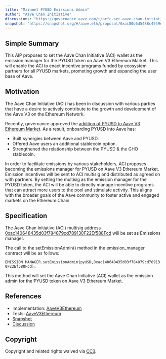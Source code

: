 ```yaml
---
title: "Mainnet PYUSD Emissions Admin"
author: "Aave Chan Initiative"
discussions: "https://governance.aave.com/t/arfc-set-aave-chan-initiative-as-emission-manager-for-pyusd-on-aave-v3-ethereum-market/16837"
snapshot: "https://snapshot.org/#/aave.eth/proposal/0xac80b6d5488c4949e30013d8ed88189ed48b64cb47580bee46921b28e3899bb7"
---
```


## Simple Summary

This AIP proposes to set the Aave Chan Initiative (ACI) wallet as the emission manager for the PYUSD token on Aave V3 Ethereum Market. This will enable the ACI to enact incentive programs funded by ecosystem partners for all PYUSD markets, promoting growth and expanding the user base of Aave.

## Motivation

The Aave Chan Initiative (ACI) has been in discussion with various parties that have a desire to actively contribute to the growth and development of the Aave V3 on the Ethereum Network.

Recently, governance approved the [addition of PYUSD to Aave V3 Ethereum Market](https://governance.aave.com/t/arfc-add-pyusd-to-aave-v3-ethereum-market/16218). As a result, onboarding PYUSD into Aave has:

- Built synergies between Aave and PYUSD.
- Offered Aave users an additional stablecoin option.
- Strengthened the relationship between the PYUSD & the GHO stablecoin.

In order to facilitate emissions by various stakeholders, ACI proposes becoming the emissions manager for PYUSD on Aave V3 Ethereum Market. Emission incentives will be sent to ACI multisig and distributed as agreed on with partners. By setting the multisig as the emission manager for the PYUSD token, the ACI will be able to directly manage incentive programs that can attract more users to the pool and stimulate activity. This aligns with the broader goals of the Aave community to foster active and engaged markets on the Ethereum Chain.

## Specification

The Aave Chan Initiative (ACI) multisig address [0xac140648435d03f784879cd789130F22Ef588Fcd](https://app.safe.global/home?safe=eth:0xac140648435d03f784879cd789130F22Ef588Fcd) will be set as Emissions manager.

The call to the setEmissionAdmin() method in the emission_manager contract will be as follows:

`EMISSION_MANAGER.setEmissionAdmin(pyUSD,0xac140648435d03f784879cd789130F22Ef588Fcd);`

This method will set the Aave Chan Initiative (ACI) wallet as the emission admin for the PYUSD token on Aave V3 Ethereum Market.

## References

- Implementation: [AaveV3Ethereum](https://github.com/bgd-labs/aave-proposals-v3/blob/154a6473412cab8fcd2a0f81f3230ac54cdbbcb2/src/20240312_AaveV3Ethereum_MainnetPYUSDEmissionsAdmin/AaveV3Ethereum_MainnetPYUSDEmissionsAdmin_20240312.sol)
- Tests: [AaveV3Ethereum](https://github.com/bgd-labs/aave-proposals-v3/blob/154a6473412cab8fcd2a0f81f3230ac54cdbbcb2/src/20240312_AaveV3Ethereum_MainnetPYUSDEmissionsAdmin/AaveV3Ethereum_MainnetPYUSDEmissionsAdmin_20240312.t.sol)
- [Snapshot](https://snapshot.org/#/aave.eth/proposal/0xac80b6d5488c4949e30013d8ed88189ed48b64cb47580bee46921b28e3899bb7)
- [Discussion](https://governance.aave.com/t/arfc-set-aave-chan-initiative-as-emission-manager-for-pyusd-on-aave-v3-ethereum-market/16837)

## Copyright

Copyright and related rights waived via [CC0](https://creativecommons.org/publicdomain/zero/1.0/).
